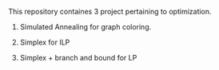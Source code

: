 This repository containes 3 project pertaining to optimization.

1. Simulated Annealing for graph coloring.

2. Simplex for ILP

3. Simplex + branch and bound for LP
